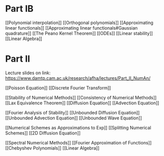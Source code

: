 # Part IB
[[Polynomial interpolation]]
[[Orthogonal polynomials]]
[[Approximating linear functionals]]
[[Approximating linear functionals#Gaussian quadrature]]
[[The Peano Kernel Theorem]]
[[ODEs]]
[[Linear stability]]
[[Linear Algebra]]

# Part II
Lecture slides on link:
https://www.damtp.cam.ac.uk/research/afha/lectures/Part_II_NumAn/


[[Poisson Equation]]
[[Discrete Fourier Transform]]

[[Stability of Numerical Methods]]
[[Consistency of Numerical Methods]]
[[Lax Equivalence Theorem]]
[[Diffusion Equation]]
[[Advection Equation]]

[[Fourier Analysis of Stability]]
[[Unbounded Diffusion Equation]]
[[Unbounded Advection Equation]]
[[Unbounded Wave Equation]]

[[Numerical Schemes as Approximations to Exp]]
[[Splitting Numerical Schemes]]
[[2D Diffusion Equation]]

[[Spectral Numerical Methods]]
[[Fourier Approximation of Functions]]
[[Chebyshev Polynomials]]
[[Linear Algebra]]
